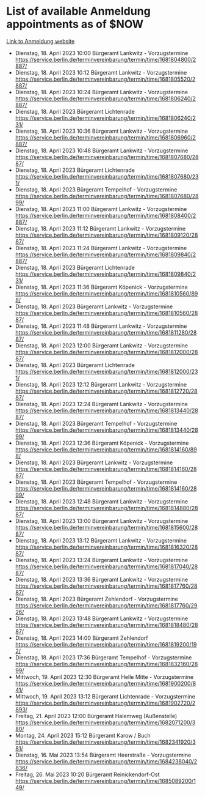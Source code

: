 # List of available Anmeldung appointments as of $NOW
[Link to Anmeldung website](https://service.berlin.de/terminvereinbarung/termin/tag.php?termin=1&anliegen[]=120686&dienstleisterlist=122210,122217,327316,122219,327312,122227,327314,122231,327346,122243,327348,122254,122252,329742,122260,329745,122262,329748,122271,327278,122273,327274,122277,327276,330436,122280,327294,122282,327290,122284,327292,122291,327270,122285,327266,122286,327264,122296,327268,150230,329760,122297,327286,122294,327284,122312,329763,122314,329775,122304,327330,122311,327334,122309,327332,317869,122281,327352,122279,329772,122283,122276,327324,122274,327326,122267,329766,122246,327318,122251,327320,122257,327322,122208,327298,122226,327300&herkunft=http%3A%2F%2Fservice.berlin.de%2Fdienstleistung%2F120686%2F)
- Dienstag, 18. April 2023 10:00 Bürgeramt Lankwitz - Vorzugstermine https://service.berlin.de/terminvereinbarung/termin/time/1681804800/2887/
- Dienstag, 18. April 2023 10:12 Bürgeramt Lankwitz - Vorzugstermine https://service.berlin.de/terminvereinbarung/termin/time/1681805520/2887/
- Dienstag, 18. April 2023 10:24 Bürgeramt Lankwitz - Vorzugstermine https://service.berlin.de/terminvereinbarung/termin/time/1681806240/2887/
- Dienstag, 18. April 2023  Bürgeramt Lichtenrade https://service.berlin.de/terminvereinbarung/termin/time/1681806240/231/
- Dienstag, 18. April 2023 10:36 Bürgeramt Lankwitz - Vorzugstermine https://service.berlin.de/terminvereinbarung/termin/time/1681806960/2887/
- Dienstag, 18. April 2023 10:48 Bürgeramt Lankwitz - Vorzugstermine https://service.berlin.de/terminvereinbarung/termin/time/1681807680/2887/
- Dienstag, 18. April 2023  Bürgeramt Lichtenrade https://service.berlin.de/terminvereinbarung/termin/time/1681807680/231/
- Dienstag, 18. April 2023  Bürgeramt Tempelhof - Vorzugstermine https://service.berlin.de/terminvereinbarung/termin/time/1681807680/2899/
- Dienstag, 18. April 2023 11:00 Bürgeramt Lankwitz - Vorzugstermine https://service.berlin.de/terminvereinbarung/termin/time/1681808400/2887/
- Dienstag, 18. April 2023 11:12 Bürgeramt Lankwitz - Vorzugstermine https://service.berlin.de/terminvereinbarung/termin/time/1681809120/2887/
- Dienstag, 18. April 2023 11:24 Bürgeramt Lankwitz - Vorzugstermine https://service.berlin.de/terminvereinbarung/termin/time/1681809840/2887/
- Dienstag, 18. April 2023  Bürgeramt Lichtenrade https://service.berlin.de/terminvereinbarung/termin/time/1681809840/231/
- Dienstag, 18. April 2023 11:36 Bürgeramt Köpenick - Vorzugstermine https://service.berlin.de/terminvereinbarung/termin/time/1681810560/898/
- Dienstag, 18. April 2023  Bürgeramt Lankwitz - Vorzugstermine https://service.berlin.de/terminvereinbarung/termin/time/1681810560/2887/
- Dienstag, 18. April 2023 11:48 Bürgeramt Lankwitz - Vorzugstermine https://service.berlin.de/terminvereinbarung/termin/time/1681811280/2887/
- Dienstag, 18. April 2023 12:00 Bürgeramt Lankwitz - Vorzugstermine https://service.berlin.de/terminvereinbarung/termin/time/1681812000/2887/
- Dienstag, 18. April 2023  Bürgeramt Lichtenrade https://service.berlin.de/terminvereinbarung/termin/time/1681812000/231/
- Dienstag, 18. April 2023 12:12 Bürgeramt Lankwitz - Vorzugstermine https://service.berlin.de/terminvereinbarung/termin/time/1681812720/2887/
- Dienstag, 18. April 2023 12:24 Bürgeramt Lankwitz - Vorzugstermine https://service.berlin.de/terminvereinbarung/termin/time/1681813440/2887/
- Dienstag, 18. April 2023  Bürgeramt Tempelhof - Vorzugstermine https://service.berlin.de/terminvereinbarung/termin/time/1681813440/2899/
- Dienstag, 18. April 2023 12:36 Bürgeramt Köpenick - Vorzugstermine https://service.berlin.de/terminvereinbarung/termin/time/1681814160/898/
- Dienstag, 18. April 2023  Bürgeramt Lankwitz - Vorzugstermine https://service.berlin.de/terminvereinbarung/termin/time/1681814160/2887/
- Dienstag, 18. April 2023  Bürgeramt Tempelhof - Vorzugstermine https://service.berlin.de/terminvereinbarung/termin/time/1681814160/2899/
- Dienstag, 18. April 2023 12:48 Bürgeramt Lankwitz - Vorzugstermine https://service.berlin.de/terminvereinbarung/termin/time/1681814880/2887/
- Dienstag, 18. April 2023 13:00 Bürgeramt Lankwitz - Vorzugstermine https://service.berlin.de/terminvereinbarung/termin/time/1681815600/2887/
- Dienstag, 18. April 2023 13:12 Bürgeramt Lankwitz - Vorzugstermine https://service.berlin.de/terminvereinbarung/termin/time/1681816320/2887/
- Dienstag, 18. April 2023 13:24 Bürgeramt Lankwitz - Vorzugstermine https://service.berlin.de/terminvereinbarung/termin/time/1681817040/2887/
- Dienstag, 18. April 2023 13:36 Bürgeramt Lankwitz - Vorzugstermine https://service.berlin.de/terminvereinbarung/termin/time/1681817760/2887/
- Dienstag, 18. April 2023  Bürgeramt Zehlendorf - Vorzugstermine https://service.berlin.de/terminvereinbarung/termin/time/1681817760/2926/
- Dienstag, 18. April 2023 13:48 Bürgeramt Lankwitz - Vorzugstermine https://service.berlin.de/terminvereinbarung/termin/time/1681818480/2887/
- Dienstag, 18. April 2023 14:00 Bürgeramt Zehlendorf https://service.berlin.de/terminvereinbarung/termin/time/1681819200/192/
- Dienstag, 18. April 2023 17:36 Bürgeramt Tempelhof - Vorzugstermine https://service.berlin.de/terminvereinbarung/termin/time/1681832160/2899/
- Mittwoch, 19. April 2023 12:30 Bürgeramt Helle Mitte - Vorzugstermine https://service.berlin.de/terminvereinbarung/termin/time/1681900200/841/
- Mittwoch, 19. April 2023 13:12 Bürgeramt Lichtenrade - Vorzugstermine https://service.berlin.de/terminvereinbarung/termin/time/1681902720/2893/
- Freitag, 21. April 2023 12:00 Bürgeramt Halemweg (Außenstelle) https://service.berlin.de/terminvereinbarung/termin/time/1682071200/380/
- Montag, 24. April 2023 15:12 Bürgeramt Karow / Buch https://service.berlin.de/terminvereinbarung/termin/time/1682341920/381/
- Dienstag, 16. Mai 2023 13:54 Bürgeramt Heerstraße - Vorzugstermine https://service.berlin.de/terminvereinbarung/termin/time/1684238040/2836/
- Freitag, 26. Mai 2023 10:20 Bürgeramt Reinickendorf-Ost https://service.berlin.de/terminvereinbarung/termin/time/1685089200/149/
